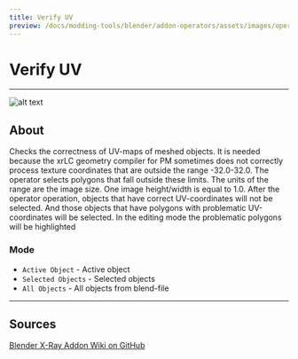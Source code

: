 ```yaml
---
title: Verify UV
preview: /docs/modding-tools/blender/addon-operators/assets/images/operator-verify-uv.png
---
```


# Verify UV

___

![alt text](assets/images/operator-verify-uv.png)

## About

Checks the correctness of UV-maps of meshed objects. It is needed because the xrLC geometry compiler for PM sometimes does not correctly process texture coordinates that are outside the range -32.0-32.0. The operator selects polygons that fall outside these limits. The units of the range are the image size. One image height/width is equal to 1.0. After the operator operation, objects that have correct UV-coordinates will not be selected. And those objects that have polygons with problematic UV-coordinates will be selected. In the editing mode the problematic polygons will be highlighted

### Mode

- `Active Object` - Active object
- `Selected Objects` - Selected objects
- `All Objects` - All objects from blend-file

___

## Sources

[Blender X-Ray Addon Wiki on GitHub](https://github.com/PavelBlend/blender-xray/wiki/Panel-Verify#verify-uv)
